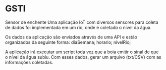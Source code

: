 # GSTI
Sensor de enchente
Uma aplicação IoT com diversos sensores para coleta de dados foi implementada em um rio, onde é coletado o nível da água.

Os dados da aplicação são enviados através de uma API e estão organizados da seguinte forma:
diaSemana;
horario;
nivelRio;

A aplicação irá executar um script toda vez que a boia emitir o sinal de que o nível da água subiu.
Com esses dados, gerar um arquivo (txt/CSV) com as informações coletadas.
